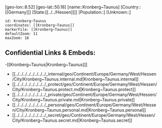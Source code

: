 ﻿---
location: [50.18,8.52]
mapzoom: [7,12] 
mapmarker: city 
type: City
tags:
- geo/City


SpocWebEntityId: 31659
isDeleted: false
confidential: public

---
[geo-lon::8.52]
[geo-lat::50.18]
[name::Kronberg~Taunus]
[Country::[[Germany]]]
[State:[[../../Hessen]]]]
[Population::]
[Unknown::]


```leaflet
id: Kronberg~Taunus
coordinates: [[Kronberg~Taunus]]
markerFile: [[Kronberg~Taunus]]
defaultZoom: 11 
maxZoom: 18
```


## Confidential Links & Embeds: 
-[[Kronberg~Taunus|Kronberg~Taunus]]] 
- [[../../../../../../../../_internal/geo/Continent/Europe/Germany/West/Hessen/City/Kronberg~Taunus.internal.md|Kronberg~Taunus.internal]] 
- [[../../../../../../../../_protect/geo/Continent/Europe/Germany/West/Hessen/City/Kronberg~Taunus.protect.md|Kronberg~Taunus.protect]] 
- [[../../../../../../../../_private/geo/Continent/Europe/Germany/West/Hessen/City/Kronberg~Taunus.private.md|Kronberg~Taunus.private]] 
- [[../../../../../../../../_personal/geo/Continent/Europe/Germany/West/Hessen/City/Kronberg~Taunus.personal.md|Kronberg~Taunus.personal]] 
- [[../../../../../../../../_secret/geo/Continent/Europe/Germany/West/Hessen/City/Kronberg~Taunus.secret.md|Kronberg~Taunus.secret]] 
